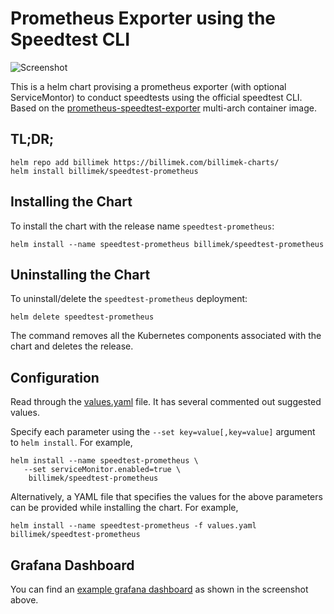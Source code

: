 # Prometheus Exporter using the Speedtest CLI

![Screenshot](https://i.imgur.com/iIzWUre.png)

This is a helm chart provising a prometheus exporter (with optional ServiceMontor) to conduct speedtests using the official speedtest CLI.  Based on the [prometheus-speedtest-exporter](https://github.com/billimek/prometheus-speedtest-exporter) multi-arch container image.

## TL;DR;

```console
helm repo add billimek https://billimek.com/billimek-charts/
helm install billimek/speedtest-prometheus
```

## Installing the Chart

To install the chart with the release name `speedtest-prometheus`:

```console
helm install --name speedtest-prometheus billimek/speedtest-prometheus
```

## Uninstalling the Chart

To uninstall/delete the `speedtest-prometheus` deployment:

```console
helm delete speedtest-prometheus
```

The command removes all the Kubernetes components associated with the chart and deletes the release.

## Configuration

Read through the [values.yaml](https://github.com/billimek/billimek-charts/blob/master/charts/speedtest-prometheus/values.yaml) file. It has several commented out suggested values.

Specify each parameter using the `--set key=value[,key=value]` argument to `helm install`. For example,

```console
helm install --name speedtest-prometheus \
   --set serviceMonitor.enabled=true \
    billimek/speedtest-prometheus
```

Alternatively, a YAML file that specifies the values for the above parameters can be provided while installing the chart. For example,

```console
helm install --name speedtest-prometheus -f values.yaml billimek/speedtest-prometheus
```

## Grafana Dashboard

You can find an [example grafana dashboard](https://github.com/billimek/prometheus-speedtest-exporter/blob/master/speedtest-exporter.json) as shown in the screenshot above.
